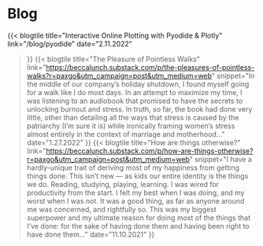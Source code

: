 # Blog
{{< blogtile
    title="Interactive Online Plotting with Pyodide & Plotly"
    link="/blog/pyodide"
    date="2.11.2022"
>}}
{{< blogtile
    title="The Pleasure of Pointless Walks"
    link="https://beccalunch.substack.com/p/the-pleasures-of-pointless-walks?r=paxgo&utm_campaign=post&utm_medium=web"
    snippet="In the middle of our company’s holiday shutdown, I found myself going for a walk like I do most days. In an attempt to maximize my time, I was listening to an audiobook that promised to have the secrets to unlocking burnout and stress. In truth, so far, the book had done very little, other than detailing all the ways that stress is caused by the patriarchy (I’m sure it is) while ironically framing women’s stress almost entirely in the context of marriage and motherhood..."
    date="1.27.2022"
>}}
{{< blogtile
    title="How are things otherwise?"
    link="https://beccalunch.substack.com/p/how-are-things-otherwise?r=paxgo&utm_campaign=post&utm_medium=web"
    snippet="I have a hardly-unique trait of deriving most of my happiness from getting things done. This isn’t new — as kids our entire identity is the things we do. Reading, studying, playing, learning. I was wired for productivity from the start. I felt my best when I was doing, and my worst when I was not. It was a good thing, as far as anyone around me was concerned, and rightfully so. This was my biggest superpower and my ultimate reason for doing most of the things that I’ve done: for the sake of having done them and having been right to have done them..."
    date="11.10.2021"
>}}
